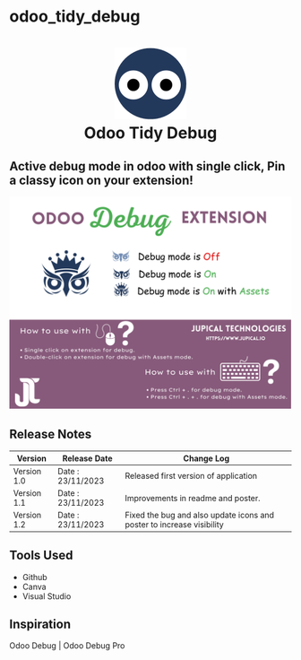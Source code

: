 # odoo_tidy_debug


<h1 align="center">
    <img src="icons/assets_128.png"/>
    <div>Odoo Tidy Debug</div>
</h1>


<h2>Active debug mode in odoo with single click, Pin a classy icon on your extension!</h2>

<div align="center">
	<img src="images/debug_tidy_poster.png"/>

</div>

<h2>
	Release Notes
</h2>

<table class="table table-bordered">
<thead>
<tr>
	<th>
		Version
  	</th> 
	<th>
		Release Date
  	</th> 
	<th>
		Change Log
  	</th> 
</tr>
<tbody>
	<tr>
		<td>
			Version 1.0
		</td>
		<td>
 			Date : 23/11/2023
		</td>
		<td>
 			Released first version of application
		</td>
	</tr>
	<tr>
		<td>
			Version 1.1
		</td>
		<td>
 			Date : 23/11/2023
		</td>
		<td>
 			Improvements in readme and poster.
		</td>
	</tr>
	<tr>
		<td>
			Version 1.2
		</td>
		<td>
 			Date : 23/11/2023
		</td>
		<td>
 			Fixed the bug and also update icons and poster to increase visibility
		</td>
	</tr>
<tbody>
</table>

<h2> Tools Used</h2>

<ul>
	<li>
		Github
	</li>
	<li>
		Canva
	</li>
	<li>
		Visual Studio
	</li>
</ul>

<h2>Inspiration</h2>

Odoo Debug | Odoo Debug Pro
